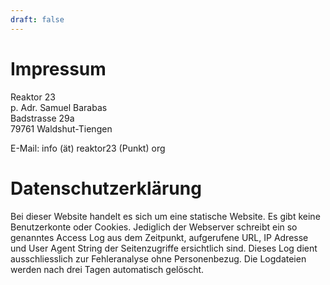 ```yaml
---
draft: false
---
```


# Impressum

Reaktor 23\
p. Adr. Samuel Barabas\
Badstrasse 29a\
79761 Waldshut-Tiengen

E-Mail: info (ät) reaktor23 (Punkt) org


# Datenschutzerklärung

Bei dieser Website handelt es sich um eine statische Website. Es gibt keine
Benutzerkonte oder Cookies. Jediglich der Webserver schreibt ein so genanntes
Access Log aus dem Zeitpunkt, aufgerufene URL, IP Adresse und User Agent String
der Seitenzugriffe ersichtlich sind. Dieses Log dient ausschliesslich zur
Fehleranalyse ohne Personenbezug. Die Logdateien werden nach drei Tagen
automatisch gelöscht.
